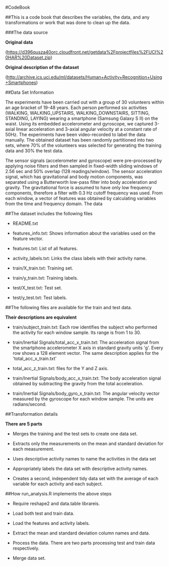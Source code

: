 #CodeBook

##This is a code book that describes the variables, the data, and any transformations or work that was done to clean up the data.

###The data source

 **Original data** 

(https://d396qusza40orc.cloudfront.net/getdata%2Fprojectfiles%2FUCI%20HAR%20Dataset.zip)
    
**Original description of the dataset** 

(http://archive.ics.uci.edu/ml/datasets/Human+Activity+Recognition+Using+Smartphones)

##Data Set Information

The experiments have been carried out with a group of 30 volunteers within an age bracket of 19-48 years. Each person performed six activities (WALKING, WALKING_UPSTAIRS, WALKING_DOWNSTAIRS, SITTING, STANDING, LAYING) wearing a smartphone (Samsung Galaxy S II) on the waist. Using its embedded accelerometer and gyroscope, we captured 3-axial linear acceleration and 3-axial angular velocity at a constant rate of 50Hz. The experiments have been video-recorded to label the data manually. The obtained dataset has been randomly partitioned into two sets, where 70% of the volunteers was selected for generating the training data and 30% the test data.

The sensor signals (accelerometer and gyroscope) were pre-processed by applying noise filters and then sampled in fixed-width sliding windows of 2.56 sec and 50% overlap (128 readings/window). The sensor acceleration signal, which has gravitational and body motion components, was separated using a Butterworth low-pass filter into body acceleration and gravity. The gravitational force is assumed to have only low frequency components, therefore a filter with 0.3 Hz cutoff frequency was used. From each window, a vector of features was obtained by calculating variables from the time and frequency domain.
The data

##The dataset includes the following files

* README.txt

* features_info.txt: Shows information about the variables used on the feature vector.

* features.txt: List of all features.

* activity_labels.txt: Links the class labels with their activity name.

* train/X_train.txt: Training set.

* train/y_train.txt: Training labels.

* test/X_test.txt: Test set.

* test/y_test.txt: Test labels.

##The following files are available for the train and test data. 

**Their descriptions are equivalent**

* train/subject_train.txt: Each row identifies the subject who performed the activity for each window sample. Its range is from 1 to 30.

* train/Inertial Signals/total_acc_x_train.txt: The acceleration signal from the smartphone accelerometer X axis in standard gravity units 'g'. Every row shows a 128 element vector. The same description applies for the 'total_acc_x_train.txt' 

* total_acc_z_train.txt: files for the Y and Z axis.

* train/Inertial Signals/body_acc_x_train.txt: The body acceleration signal obtained by subtracting the gravity from the total acceleration.

* train/Inertial Signals/body_gyro_x_train.txt: The angular velocity vector measured by the gyroscope for each window sample. The units are radians/second.

##Transformation details

**There are 5 parts**

* Merges the training and the test sets to create one data set.

* Extracts only the measurements on the mean and standard deviation for each measurement.

* Uses descriptive activity names to name the activities in the data set

* Appropriately labels the data set with descriptive activity names.
   
* Creates a second, independent tidy data set with the average of each variable for each activity and each subject.

##How run_analysis.R implements the above steps

* Require reshape2 and data.table librareis.

* Load both test and train data.

* Load the features and activity labels.

* Extract the mean and standard deviation column names and data.

* Process the data. There are two parts processing test and train data respectively.

* Merge data set.

